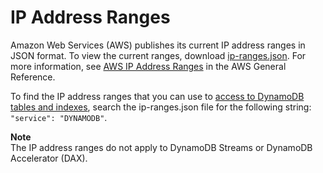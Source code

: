 # IP Address Ranges<a name="Using.IPRanges"></a>

Amazon Web Services \(AWS\) publishes its current IP address ranges in JSON format\. To view the current ranges, download [ip\-ranges\.json](https://ip-ranges.amazonaws.com/ip-ranges.json)\. For more information, see [AWS IP Address Ranges](https://docs.aws.amazon.com/general/latest/gr/aws-ip-ranges.html) in the AWS General Reference\.

To find the IP address ranges that you can use to [access to DynamoDB tables and indexes](https://docs.aws.amazon.com/amazondynamodb/latest/APIReference/API_Operations_Amazon_DynamoDB.html), search the ip\-ranges\.json file for the following string: `"service": "DYNAMODB"`\.

**Note**  
The IP address ranges do not apply to DynamoDB Streams or DynamoDB Accelerator \(DAX\)\. 